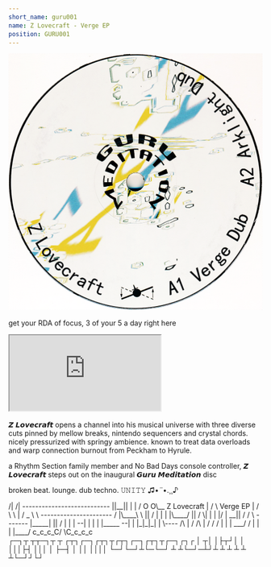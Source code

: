 ```yaml
---
short_name: guru001
name: Z Lovecraft - Verge EP
position: GURU001
---
```


<img src="/sounds/guru001label.png" class="label" />

get your RDA of focus, 3 of your 5 a day right here

<iframe class="player-embed" src="https://bandcamp.com/EmbeddedPlayer/album=2740629337/size=large/bgcol=ffffff/linkcol=63b2cc/artwork=small/transparent=true/" seamless><a href="http://503meditation.bandcamp.com/album/z-lovecraft-verge-ep">Z Lovecraft - Verge EP by Z Lovecraft</a></iframe>

𝙕 𝙇𝙤𝙫𝙚𝙘𝙧𝙖𝙛𝙩 opens a channel into his musical universe with three diverse cuts pinned by mellow breaks, nintendo sequencers and crystal chords. nicely pressurized with springy ambience. known to treat data overloads and warp connection burnout from Peckham to Hyrule.

a Rhythm Section family member and No Bad Days console controller, 𝙕 𝙇𝙤𝙫𝙚𝙘𝙧𝙖𝙛𝙩 steps out on the inaugural 𝙂𝙪𝙧𝙪 𝙈𝙚𝙙𝙞𝙩𝙖𝙩𝙞𝙤𝙣 disc

broken beat. lounge. dub techno. 𝚄𝙽𝙸𝚃𝚈 ♫•*¨*•.¸¸♪

<div class="ascii-art">
               /|  /|  ---------------------------
               ||__||  |                         |
              /   O O\__      Z Lovecraft        |
             /          \           Verge EP     |
            /      \     \                       |
           /   _    \     \ ----------------------
          /    |\____\     \      ||
         /     | | | |\____/      ||
        /       \| | | |/ |     __||
       /  /  \   -------  |_____| ||
      /   |   |           |       --|
      |   |   |           |_____  --|
      |  |_|_|_|          |     \----
      /\                  |
     / /\        |        /
    / /  |       |       |
___/ /   |       |       |
|____/    c_c_c_C/ \C_c_c_c
</div>

<div class="ascii-art">
┌─┐┬ ┬┬─┐┬ ┬  ┌┬┐┌─┐┌┬┐┬┌┬┐┌─┐┌┬┐┬┌─┐┌┐┌
│ ┬│ │├┬┘│ │  │││├┤  │││ │ ├─┤ │ ││ ││││
└─┘└─┘┴└─└─┘  ┴ ┴└─┘─┴┘┴ ┴ ┴ ┴ ┴ ┴└─┘┘└┘
</div>
